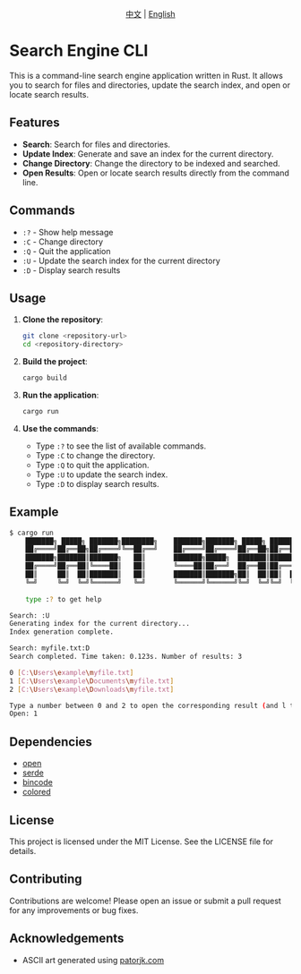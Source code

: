 <div align=center>

[中文](README_CN.md) | [English](README.md)

</div>

# Search Engine CLI

This is a command-line search engine application written in Rust. It allows you to search for files and directories, update the search index, and open or locate search results.

## Features

- **Search**: Search for files and directories.
- **Update Index**: Generate and save an index for the current directory.
- **Change Directory**: Change the directory to be indexed and searched.
- **Open Results**: Open or locate search results directly from the command line.

## Commands

- `:?` - Show help message
- `:C` - Change directory
- `:Q` - Quit the application
- `:U` - Update the search index for the current directory
- `:D` - Display search results

## Usage

1. **Clone the repository**:
   ```sh
   git clone <repository-url>
   cd <repository-directory>
   ```

2. **Build the project**:
   ```sh
   cargo build
   ```

3. **Run the application**:
   ```sh
   cargo run
   ```

4. **Use the commands**:
   - Type `:?` to see the list of available commands.
   - Type `:C` to change the directory.
   - Type `:Q` to quit the application.
   - Type `:U` to update the search index.
   - Type `:D` to display search results.

## Example

```sh
$ cargo run
    ███████╗ █████╗ ███████╗████████╗    ███████╗███████╗ █████╗ ██████╗ ███████╗██╗  ██╗
    ██╔════╝██╔══██╗██╔════╝╚══██╔══╝    ██╔════╝██╔════╝██╔══██╗██╔══██╗██╔════╝██║  ██║
    ███████╗███████║███████╗   ██║       ███████╗█████╗  ███████║██████╔╝██║     ███████║
    ██╔════╝██╔══██║╚════██║   ██║       ╚════██║██╔══╝  ██╔══██║██╔═══╝ ██║     ██╔══██║
    ██║     ██║  ██║███████║   ██║       ███████║███████╗██║  ██║██║  ██╗███████╗██║  ██║
    ╚═╝     ╚═╝  ╚═╝╚══════╝   ╚═╝       ╚══════╝╚══════╝╚═╝  ╚═╝╚═╝  ╚═╝╚══════╝╚═╝  ╚═╝
    
    type :? to get help

Search: :U
Generating index for the current directory...
Index generation complete.

Search: myfile.txt:D
Search completed. Time taken: 0.123s. Number of results: 3

0 [C:\Users\example\myfile.txt]
1 [C:\Users\example\Documents\myfile.txt]
2 [C:\Users\example\Downloads\myfile.txt]

Type a number between 0 and 2 to open the corresponding result (and l to locate), or 'x' to cancel.
Open: 1
```

## Dependencies

- [open](https://crates.io/crates/open)
- [serde](https://crates.io/crates/serde)
- [bincode](https://crates.io/crates/bincode)
- [colored](https://crates.io/crates/colored)

## License

This project is licensed under the MIT License. See the LICENSE file for details.

## Contributing

Contributions are welcome! Please open an issue or submit a pull request for any improvements or bug fixes.

## Acknowledgements

- ASCII art generated using [patorjk.com](http://patorjk.com/software/taag/)
